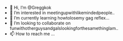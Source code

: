 - 👋 Hi, I’m @Greggkok
- 👀 I’m interested in meetingupwithlikemindedpeople..
- 🌱 I’m currently learning howtolosemy gag reflex...
- 💞️ I’m looking to collaborate on funwithotherguysandgalslookingforthesamethingIam..
- 📫 How to reach me ...

<!---
Greggkok/Greggkok is a ✨ special ✨ repository because its `README.md` (this file) appears on your GitHub profile.
You can click the Preview link to take a look at your changes.
--->

